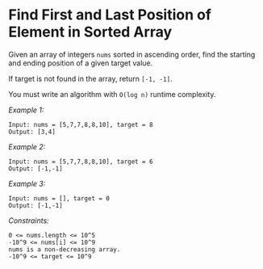 # Find First and Last Position of Element in Sorted Array

Given an array of integers `nums` sorted in ascending order, find the starting and ending position of a given target value.

If target is not found in the array, return `[-1, -1]`.

You must write an algorithm with `O(log n)` runtime complexity.

*Example 1:*

    Input: nums = [5,7,7,8,8,10], target = 8
    Output: [3,4]

*Example 2:*

    Input: nums = [5,7,7,8,8,10], target = 6
    Output: [-1,-1]

*Example 3:*

    Input: nums = [], target = 0
    Output: [-1,-1]
 
*Constraints:*

    0 <= nums.length <= 10^5
    -10^9 <= nums[i] <= 10^9
    nums is a non-decreasing array.
    -10^9 <= target <= 10^9

